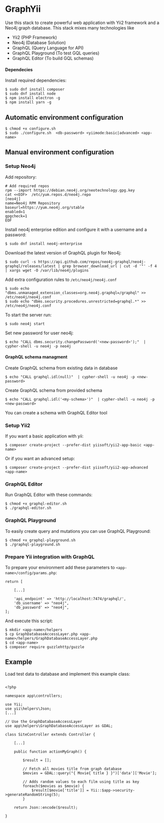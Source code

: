# GraphYii
Use this stack to create powerful web application with Yii2 framework and a Neo4j graph database. This stack mixes many technologies like
 - Yii2 (PHP Framework)
 - Neo4j (Database Solution)
 - GraphQL (Query Language for API)
 - GraphQL Playground (To test GQL queries)
 - GraphQL Editor (To build GQL schemas)

#### Dependecies
Install required dependencies:
```
$ sudo dnf install composer
$ sudo dnf install node
$ npm install electron -g
$ npm install yarn -g
```

## Automatic environment configuration
```
$ chmod +x configure.sh
$ sudo ./configure.sh  <db-password> <yiimode:basic|advanced> <app-name>
```

## Manual environment configuration

### Setup Neo4j
Add repository:
```
# Add required repos
rpm --import https://debian.neo4j.org/neotechnology.gpg.key
cat <<EOF>  /etc/yum.repos.d/neo4j.repo
[neo4j]
name=Neo4j RPM Repository
baseurl=https://yum.neo4j.org/stable
enabled=1
gpgcheck=1
EOF
```

Install neo4j enterprise edition and configure it with a username and a password:
```
$ sudo dnf install neo4j-enterprise
```

Download the latest version of GraphQL plugin for Neo4j:
```
$ sudo curl -s https://api.github.com/repos/neo4j-graphql/neo4j-graphql/releases/latest | grep browser_download_url | cut -d '"' -f 4 | xargs wget -O /var/lib/neo4j/plugins
```

Add extra configuration rules to `/etc/neo4j/neo4j.conf`
```
$ sudo echo "dbms.unmanaged_extension_classes=org.neo4j.graphql=/graphql" >> /etc/neo4j/neo4j.conf
$ sudo echo "dbms.security.procedures.unrestricted=graphql.*" >> /etc/neo4j/neo4j.conf
```

To start the server run:
```
$ sudo neo4j start
```

Set new password for user neo4j:
```
$ echo "CALL dbms.security.changePassword('<new-password>');"  | cypher-shell -u neo4j -p neo4j
```

#### GraphQL schema managment
Create GraphQL schema from existing data in database
```
$ echo "CALL graphql.idl(null)"  | cypher-shell -u neo4j -p <new-password>
```

Create GraphQL schema from provided schema
```
$ echo "CALL graphql.idl('<my-schema>')"  | cypher-shell -u neo4j -p <new-password>
```
You can create a schema with GraphQL Editor tool

### Setup Yii2
If you want a basic application with yii:
```
$ composer create-project --prefer-dist yiisoft/yii2-app-basic <app-name>
```

Or if you want an advanced setup:
```
$ composer create-project --prefer-dist yiisoft/yii2-app-advanced <app-name>
```

### GraphQL Editor
Run GraphQL Editor with these commands:
```
$ chmod +x graphql-editor.sh
$ ./graphql-editor.sh
```

### GraphQL Playground
To easily create query and mutations you can use GraphQL Playground:
```
$ chmod +x graphql-playground.sh
$ ./graphql-playground.sh
```

### Prepare Yii integration with GraphQL
To prepare your environment add these parameters to `<app-name>/config/params.php`:
```
return [

    [...]

    'api_endpoint' => 'http://localhost:7474/graphql/',
    'db_username' => "neo4j",
    'db_password' => "neo4j",
];
```

And execute this script:
```
$ mkdir <app-name>/helpers
$ cp GraphDatabaseAccessLayer.php <app-name>/helpers/GraphDatabaseAccessLayer.php
$ cd <app-name>
$ composer require guzzlehttp/guzzle
```

## Example
Load test data to database and implement this example class:
```

<?php

namespace app\controllers;

use Yii;
use yii\helpers\Json;
[...]

// Use the GraphDatabaseAccessLayer
use app\helpers\GraphDatabaseAccessLayer as GDAL;

class SiteController extends Controller {

    [...]

    public function actionMyGraph() {

        $result = [];

        // Fetch all movies title from graph database
        $movies = GDAL::query("{ Movie{ title } }")['data']['Movie'];

        // Adds random values to each film using title as key
        foreach($movies as $movie) {
            $result[$movie['title']] = Yii::$app->security->generateRandomString(5);
        }

    return Json::encode($result);

}

```